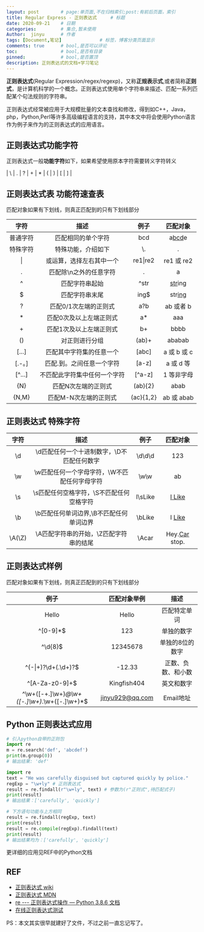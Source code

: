 ```yaml
---
layout: post        # page:单页面,不在归档索引;post:有前后页面，索引
title: Regular Express - 正则表达式     # 标题
date: 2020-09-21    # 日期
categories:         # 集合,暂未使用
Author:  jinyu      # 作者
tags: [Document,笔记]              # 标签，博客分类页面显示
comments: true      # bool,是否可以评论
toc:                # bool,是否有目录
pinned:             # bool,是否置顶
description: 正则表达式的文档+学习笔记
---
```


**正则表达式**(Regular Expression/regex/regexp)，又称**正规表示式**,或者简称**正则式**，是计算机科学的一个概念。正则表达式使用单个字符串来描述、匹配一系列匹配某个句法规则的字符串。

<!-- more -->

正则表达式经常被应用于大规模批量的文本查找和修改，得到如C++，Java，php，Python,Perl等许多高级编程语言的支持，其中本文中将会使用Python语言作为例子来作为的正则表达式的应用语言。

## 正则表达式功能字符

正则表达式一般**功能字符**如下，如果希望使用原本字符需要转义字符转义

| \\ | . | ? | + | * | ( | ) | [ | ] | 

## 正则表达式表 功能符速查表

匹配对象如果有下划线，则真正匹配到的只有下划线部分

| 字符 | 描述 | 例子 | 匹配对象 |
| :-: | :-: | :-: | :-: |
| 普通字符 | 匹配相同的单个字符 | bcd | a<u>bcd</u>e |
| 特殊字符 | 特殊功能，介绍如下 | \\. | . |
| \| | 或运算，选择左右其中一个 | re1\|re2 | re1 或 re2 |
| \. | 匹配除\n之外的任意字符 | \. | a |
| ^ | 匹配字符串起始 | ^str | <u>str</u>ing |
| $ | 匹配字符串末尾 | ing$ | str<u>ing</u> |
| ? | 匹配0/1次左端的正则式 | a?b | ab 或者 b |
| * | 匹配0次及以上左端正则式 | a* | aaa |
| + | 匹配1次及以上左端正则式 | b+ | bbbb |
| () | 对正则进行分组 | (ab)+ | ababab |
| [...] | 匹配其中字符集的任意一个 | [abc] | a 或 b 或 c |
| [.-。] | 匹配.到。之间任意一个字符 | [a-z] | a 或 d 等 |
| [^...] | 不匹配此字符集中任何一个字符 | [^a-z] | 1 等非字母 |
| {N} | 匹配N次左端的正则式	 | (ab){2} | abab |
| {N,M} | 匹配M-N次左端的正则式 | (ac){1,2} | ab 或 abab |

## 正则表达式 特殊字符

| 字符 | 描述 | 例子 | 匹配对象 |
| :-: | :-: | :-: | :-: |
| \d | \d匹配任何一个十进制数字，\D不匹配任何数字 | \d\d\d | 123 |
| \w | \w匹配任何一个字母字符，\W不匹配任何字母字符 | \w\w | ab |
| \s | \s匹配任何空格字符，\S不匹配任何空格字符 | I\sLike | <u>I Like</u> |
| \b | \b匹配任何单词边界,\B不匹配任何单词边界 | \bLike | I <u>Like</u> |
| \A(\Z) | \A匹配字符串的开始，\Z匹配字符串的结尾 | \Acar | Hey.<u>Car</u> stop. |

## 正则表达式样例

匹配对象如果有下划线，则真正匹配到的只有下划线部分

| 例子 | 匹配对象举例 | 描述 |
| :-: | :-: | :-: |
| Hello | Hello | 匹配特定单词 |
| ^[0-9]*$ | 123 | 单独的数字 |
| ^\d{8}$  | 12345678 | 单独的8位的数字 |
| ^(\-\|\+)?\d+(\.\d+)?$ | -12.33 | 正数、负数、和小数 |
| ^[A-Za-z0-9]+$ | Kingfish404 | 英文和数字 |
| ^\w+([-+.]\w+)*@\w+([-.]\w+)*\.\w+([-.]\w+)*$ | jinyu929@qq.com | Email地址 |

## Python 正则表达式应用

```python
# 引入python自带的正则包
import re 
m = re.search('def', 'abcdef')
print(m.group(0))
# 输出结果: 'def'
```

```python
import re
text = "He was carefully disguised but captured quickly by police."
regExp = "\w+ly" # 正则表达式
result = re.findall(r"\w+ly", text) # 参数为(r"正则式",待匹配式子)
print(result)
# 输出结果：['carefully', 'quickly']

# 下方语句功能与上方相同
result = re.findall(regExp, text)
print(result)
result = re.compile(regExp).findall(text)
print(result)
# 输出结果均为：['carefully', 'quickly']
```

更详细的应用见REF中的Python文档

## REF

* [正则表达式 wiki](https://zh.wikipedia.org/wiki/%E6%AD%A3%E5%88%99%E8%A1%A8%E8%BE%BE%E5%BC%8F)
* [正则表达式 MDN](https://developer.mozilla.org/zh-CN/docs/Web/JavaScript/Guide/Regular_Expressions)
* [re --- 正则表达式操作 &#8212; Python 3.8.6 文档](https://docs.python.org/zh-cn/3/library/re.html)
* [在线正则表达式测试](https://tool.oschina.net/regex)

PS：本文其实很早就建好了文件，不过之前一直忘记写了。